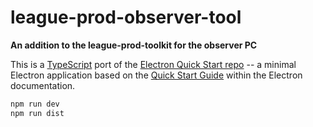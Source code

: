 # league-prod-observer-tool

**An addition to the league-prod-toolkit for the observer PC**

This is a [TypeScript](https://www.typescriptlang.org) port of the [Electron Quick Start repo](https://github.com/electron/electron-quick-start) -- a minimal Electron application based on the [Quick Start Guide](http://electron.atom.io/docs/tutorial/quick-start) within the Electron documentation.

```bash
npm run dev
npm run dist
```